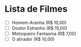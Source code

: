 # Lista de Filmes

- [ ] Homem-Aranha (R$ 10,00)
- [ ] Doutor Estranho (R$ 15,00)
- [ ] Motoqueiro Fantasma (R$ 7,00)
- [ ] O atirador (R$ 10,00)
